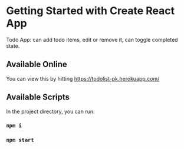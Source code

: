# Getting Started with Create React App

Todo App: can add todo items, edit or remove it, can toggle completed state.

## Available Online
You can view this by hitting https://todolist-pk.herokuapp.com/

## Available Scripts

In the project directory, you can run:

### `npm i`
### `npm start`
